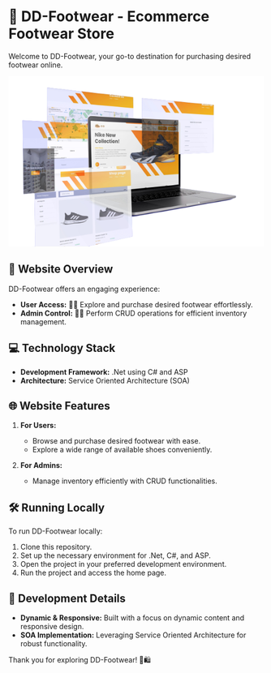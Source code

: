 # 👟 DD-Footwear - Ecommerce Footwear Store

Welcome to DD-Footwear, your go-to destination for purchasing desired footwear online.

![DD-Footwear](readmeimage.png)

## 🥿 Website Overview

DD-Footwear offers an engaging experience:
- **User Access:** 👩‍💻 Explore and purchase desired footwear effortlessly.
- **Admin Control:** 👨‍💼 Perform CRUD operations for efficient inventory management.

## 💻 Technology Stack

- **Development Framework:** .Net using C# and ASP
- **Architecture:** Service Oriented Architecture (SOA)

## 🌐 Website Features

1. **For Users:**
   - Browse and purchase desired footwear with ease.
   - Explore a wide range of available shoes conveniently.

2. **For Admins:**
   - Manage inventory efficiently with CRUD functionalities.
     

## 🛠️ Running Locally

To run DD-Footwear locally:
1. Clone this repository.
2. Set up the necessary environment for .Net, C#, and ASP.
3. Open the project in your preferred development environment.
4. Run the project and access the home page.


## 🚀 Development Details

- **Dynamic & Responsive:** Built with a focus on dynamic content and responsive design.
- **SOA Implementation:** Leveraging Service Oriented Architecture for robust functionality.


Thank you for exploring DD-Footwear! 👞🛍️
